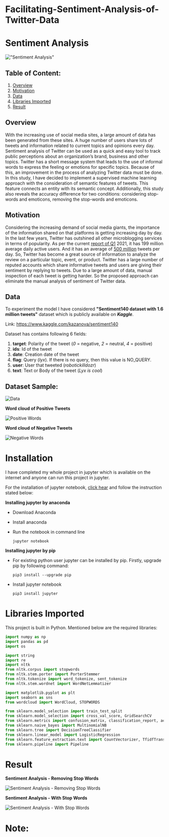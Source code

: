 # Facilitating-Sentiment-Analysis-of-Twitter-Data



# Sentiment Analysis

!["Sentiment Analysis"](Images/Sentiment-Analysis.gif)

## Table of Content:

1. [Overview](#overview)
2. [Motivation](#motivation)
3. [Data](#data)
4. [Libraries Imported](#librariesimported) 
5. [Result](#result)

## Overview

With the increasing use of social media sites, a large amount of data has been generated from these sites. A huge number of users share lots of tweets and information related to current topics and opinions every day. Sentiment analysis of Twitter can be used as a quick and easy tool to track public perceptions about an organization’s brand, business and other topics. Twitter has a short message system that leads to the use of informal words to express the feeling or emotions for specific topics. Because of this, an improvement in the process of analyzing Twitter data must be done. In this study, I have decided to implement a supervised machine learning approach with the consideration of semantic features of tweets. This feature connects an entity with its semantic concept. Additionally, this study also reveals the accuracy difference for two conditions: considering stop-words and emoticons, removing the stop-words and emoticons.

## Motivation

Considering the increasing demand of social media giants, the importance of the information shared on that platforms is getting increasing day by day. In the last few years, Twitter has outshined all other microblogging services in terms of popularity. As per the current [report of Q1](https://www.businessofapps.com/data/twitter-statistics/) 2021, it has 199 million average daily active users. And it has an average of [500 million](https://www.oberlo.in/blog/twitter-statistics) tweets per day. So, Twitter has become a great source of information to analyze the review on a particular topic, event, or product. Twitter has a large number of reputed accounts which share informative tweets and users are giving their sentiment by replying to tweets. Due to a large amount of data, manual inspection of each tweet is getting harder. So the proposed approach can eliminate the manual analysis of sentiment of Twitter data. 



## Data

To experiment the model I have considered **"Sentiment140 dataset with 1.6 million tweets"** dataset which is publicly available on _**Kaggle**_.

Link: https://www.kaggle.com/kazanova/sentiment140

Dataset has contains following 6 fields:

1. **target**: Polarity of the tweet (*0* = negative, *2* = neutral, *4* = positive)
2. **ids**: Id of the tweet
3. **date**: Creation date of the tweet
4. **flag**: Query (*lyx*). If there is no query, then this value is NO_QUERY.
5. **user**: User that tweeted (*robotickilldozr*)
6. **text**: Text or Body of the tweet (*Lyx is cool*)

## Dataset Sample:

![Data](Images/Data-Sample.png)

**Word cloud of Positive Tweets**

![Positive Words](Images/Positive-Words.png)

**Word cloud of Negative Tweets**

![Negative Words](Images/Negative-Words.png)



# Installation

I have completed my whole project in jupyter which is available on the internet and anyone can run this project in jupyter.

For the installation of jupyter notebook, [click hear](https://test-jupyter.readthedocs.io/en/latest/install.html) and follow the instruction stated below:

**Installing jupyter by anaconda**

* Download Anaconda 

* Install anaconda

* Run the notebook in command line

  ```
  jupyter notebook
  ```

**Installing jupyter by pip**

* For existing python user jupyter can be installed by pip. Firstly, upgrade pip by following command:

  ``` 
  pip3 install --upgrade pip
  ```

* Install jupyter notebook

  ```
  pip3 install jupyter
  ```

  

# Libraries Imported

This project is built in Python. Mentioned below are the required libraries:

```python
import numpy as np 
import pandas as pd 
import os
```

``` python
import string
import re
import nltk
from nltk.corpus import stopwords
from nltk.stem.porter import PorterStemmer
from nltk.tokenize import word_tokenize, sent_tokenize
from nltk.stem.wordnet import WordNetLemmatizer

import matplotlib.pyplot as plt
import seaborn as sns
from wordcloud import WordCloud, STOPWORDS
```

```python
from sklearn.model_selection import train_test_split
from sklearn.model_selection import cross_val_score, GridSearchCV
from sklearn.metrics import confusion_matrix, classification_report, accuracy_score, f1_score
from sklearn.naive_bayes import MultinomialNB
from sklearn.tree import DecisionTreeClassifier
from sklearn.linear_model import LogisticRegression
from sklearn.feature_extraction.text import CountVectorizer, TfidfTransformer
from sklearn.pipeline import Pipeline
```




# Result 

**Sentiment Analysis - Removing Stop Words**

![Sentiment Analysis - Removing Stop Words](Images/Final-Result-1.png)

**Sentiment Analysis - With Stop Words**

![Sentiment Analysis - With Stop Words](Images/Final-Result-2.png)

# Note:



